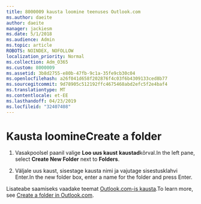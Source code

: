 ```yaml
---
title: 8000009 kausta loomine teenuses Outlook.com
ms.author: daeite
author: daeite
manager: jackiesm
ms.date: 5/1/2018
ms.audience: Admin
ms.topic: article
ROBOTS: NOINDEX, NOFOLLOW
localization_priority: Normal
ms.collection: Adm_O365
ms.custom: 8000009
ms.assetid: 3b8d2755-e80b-47fb-9c1a-35fe9cb30c04
ms.openlocfilehash: a26f041d658f202876f4c03f6b4309133ced8b77
ms.sourcegitcommit: 9d78905c512192ffc4675468abd2efc5f2e4baf4
ms.translationtype: MT
ms.contentlocale: et-EE
ms.lasthandoff: 04/23/2019
ms.locfileid: "32407408"
---
```

# <a name="create-a-folder"></a><span data-ttu-id="cf77b-102">Kausta loomine</span><span class="sxs-lookup"><span data-stu-id="cf77b-102">Create a folder</span></span>

1. <span data-ttu-id="cf77b-103">Vasakpoolsel paanil valige **Loo uus kaust** **kaustad**kõrval.</span><span class="sxs-lookup"><span data-stu-id="cf77b-103">In the left pane, select **Create New Folder** next to **Folders**.</span></span> 
    
2. <span data-ttu-id="cf77b-104">Väljale uus kaust, sisestage kausta nimi ja vajutage sisestusklahvi Enter.</span><span class="sxs-lookup"><span data-stu-id="cf77b-104">In the new folder box, enter a name for the folder and press Enter.</span></span>
    
<span data-ttu-id="cf77b-105">Lisateabe saamiseks vaadake teemat [Outlook.com-is kausta](https://go.microsoft.com/fwlink/p/?linkid=873114).</span><span class="sxs-lookup"><span data-stu-id="cf77b-105">To learn more, see [Create a folder in Outlook.com](https://go.microsoft.com/fwlink/p/?linkid=873114).</span></span>
  

